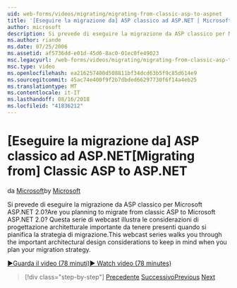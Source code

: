 ```yaml
---
uid: web-forms/videos/migrating/migrating-from-classic-asp-to-aspnet
title: '[Eseguire la migrazione da] ASP classico ad ASP.NET | Microsoft Docs'
author: microsoft
description: Si prevede di eseguire la migrazione da ASP classico per Microsoft ASP.NET 2.0? Questa serie di webcast illustra la considerazione di progettazione architetturale importante...
ms.author: riande
ms.date: 07/25/2006
ms.assetid: af5736dd-e01d-45d6-8ac0-01ec0fe49023
msc.legacyurl: /web-forms/videos/migrating/migrating-from-classic-asp-to-aspnet
msc.type: video
ms.openlocfilehash: ea216257400d508811bf34dcd63b5f9c85d614e9
ms.sourcegitcommit: 45ac74e400f9f2b7dbded66297730f6f14a4eb25
ms.translationtype: MT
ms.contentlocale: it-IT
ms.lasthandoff: 08/16/2018
ms.locfileid: "41836212"
---
```

<a name="migrating-from-classic-asp-to-aspnet"></a><span data-ttu-id="fef73-104">[Eseguire la migrazione da] ASP classico ad ASP.NET</span><span class="sxs-lookup"><span data-stu-id="fef73-104">[Migrating from] Classic ASP to ASP.NET</span></span>
====================
<span data-ttu-id="fef73-105">da [Microsoft](https://github.com/microsoft)</span><span class="sxs-lookup"><span data-stu-id="fef73-105">by [Microsoft](https://github.com/microsoft)</span></span>

<span data-ttu-id="fef73-106">Si prevede di eseguire la migrazione da ASP classico per Microsoft ASP.NET 2.0?</span><span class="sxs-lookup"><span data-stu-id="fef73-106">Are you planning to migrate from classic ASP to Microsoft ASP.NET 2.0?</span></span> <span data-ttu-id="fef73-107">Questa serie di webcast illustra le considerazioni di progettazione architetturale importante da tenere presenti quando si pianifica la strategia di migrazione.</span><span class="sxs-lookup"><span data-stu-id="fef73-107">This webcast series walks you through the important architectural design considerations to keep in mind when you plan your migration strategy.</span></span>

[<span data-ttu-id="fef73-108">&#9654;Guarda il video (78 minuti)</span><span class="sxs-lookup"><span data-stu-id="fef73-108">&#9654; Watch video (78 minutes)</span></span>](https://channel9.msdn.com/Blogs/ASP-NET-Site-Videos/migrating-from-classic-asp-to-aspnet)

> [!div class="step-by-step"]
> <span data-ttu-id="fef73-109">[Precedente](intro-to-aspnet-20-user-interface-elements.md)
> [Successivo](intro-to-aspnet-for-jsp-developers-welcome-to-aspnet-20.md)</span><span class="sxs-lookup"><span data-stu-id="fef73-109">[Previous](intro-to-aspnet-20-user-interface-elements.md)
[Next](intro-to-aspnet-for-jsp-developers-welcome-to-aspnet-20.md)</span></span>
